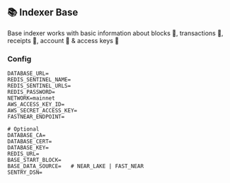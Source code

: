 ## 📚 Indexer Base

Base indexer works with basic information about blocks 🧱, transactions 💸, receipts 🧾, account 👤 & access keys 🔑

### Config

```
DATABASE_URL=
REDIS_SENTINEL_NAME=
REDIS_SENTINEL_URLS=
REDIS_PASSWORD=
NETWORK=mainnet
AWS_ACCESS_KEY_ID=
AWS_SECRET_ACCESS_KEY=
FASTNEAR_ENDPOINT=

# Optional
DATABASE_CA=
DATABASE_CERT=
DATABASE_KEY=
REDIS_URL=
BASE_START_BLOCK=
BASE_DATA_SOURCE=   # NEAR_LAKE | FAST_NEAR
SENTRY_DSN=
```
